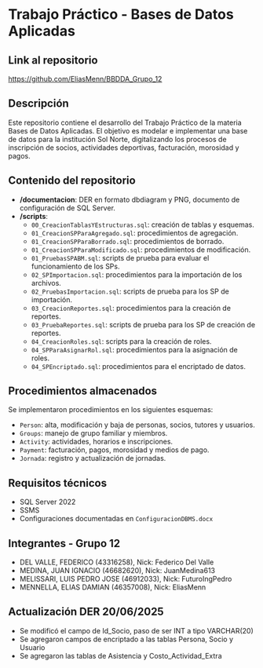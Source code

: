 # Trabajo Práctico - Bases de Datos Aplicadas

## Link al repositorio

https://github.com/EliasMenn/BBDDA_Grupo_12

## Descripción

Este repositorio contiene el desarrollo del Trabajo Práctico de la materia Bases de Datos Aplicadas. El objetivo es modelar e implementar una base de datos para la institución Sol Norte, digitalizando los procesos de inscripción de socios, actividades deportivas, facturación, morosidad y pagos.

## Contenido del repositorio

- **/documentacion**: DER en formato dbdiagram y PNG, documento de configuración de SQL Server.
- **/scripts**:
  - `00_CreacionTablasYEstructuras.sql`: creación de tablas y esquemas.
  - `01_CreacionSPParaAgregado.sql`: procedimientos de agregación.
  - `01_CreacionSPParaBorrado.sql`: procedimientos de borrado.
  - `01_CreacionSPParaModificado.sql`: procedimientos de modificación.
  - `01_PruebasSPABM.sql`: scripts de prueba para evaluar el funcionamiento de los SPs.
  - `02_SPImportacion.sql`: procedimientos para la importación de los archivos.
  - `02_PruebasImportacion.sql`: scripts de prueba para los SP de importación.
  - `03_CreacionReportes.sql`: procedimientos para la creación de reportes.
  - `03_PruebaReportes.sql`: scripts de prueba para los SP de creación de reportes.
  - `04_CreacionRoles.sql`: scripts para la creación de roles.
  - `04_SPParaAsignarRol.sql`: procedimientos para la asignación de roles.
  - `04_SPEncriptado.sql`: procedimientos para el encriptado de datos.

## Procedimientos almacenados

Se implementaron procedimientos en los siguientes esquemas:

- `Person`: alta, modificación y baja de personas, socios, tutores y usuarios.
- `Groups`: manejo de grupo familiar y miembros.
- `Activity`: actividades, horarios e inscripciones.
- `Payment`: facturación, pagos, morosidad y medios de pago.
- `Jornada`: registro y actualización de jornadas.

## Requisitos técnicos

- SQL Server 2022
- SSMS
- Configuraciones documentadas en `ConfiguracionDBMS.docx`

## Integrantes - Grupo 12

- DEL VALLE, FEDERICO (43316258), Nick: Federico Del Valle
- MEDINA, JUAN IGNACIO (46682620), Nick: JuanMedina613
- MELISSARI, LUIS PEDRO JOSE (46912033), Nick: FuturoIngPedro
- MENNELLA, ELIAS DAMIAN (46357008), Nick: EliasMenn

## Actualización DER 20/06/2025
- Se modificó el campo de Id_Socio, paso de ser INT a tipo VARCHAR(20)
- Se agregaron campos de encriptado a las tablas Persona, Socio y Usuario
- Se agregaron las tablas de Asistencia y Costo_Actividad_Extra
